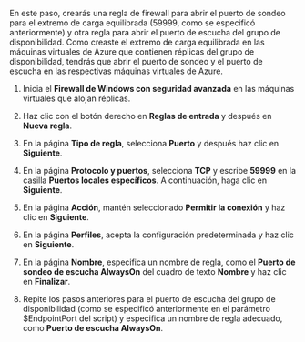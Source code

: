 En este paso, crearás una regla de firewall para abrir el puerto de sondeo para el extremo de carga equilibrada (59999, como se especificó anteriormente) y otra regla para abrir el puerto de escucha del grupo de disponibilidad. Como creaste el extremo de carga equilibrada en las máquinas virtuales de Azure que contienen réplicas del grupo de disponibilidad, tendrás que abrir el puerto de sondeo y el puerto de escucha en las respectivas máquinas virtuales de Azure.

1. Inicia el **Firewall de Windows con seguridad avanzada** en las máquinas virtuales que alojan réplicas.

1. Haz clic con el botón derecho en **Reglas de entrada** y después en **Nueva regla**.

1. En la página **Tipo de regla**, selecciona **Puerto** y después haz clic en **Siguiente**.

1. En la página **Protocolo y puertos**, selecciona **TCP** y escribe **59999** en la casilla **Puertos locales específicos**. A continuación, haga clic en **Siguiente**.

1. En la página **Acción**, mantén seleccionado **Permitir la conexión** y haz clic en **Siguiente**.

1. En la página **Perfiles**, acepta la configuración predeterminada y haz clic en **Siguiente**.

1. En la página **Nombre**, especifica un nombre de regla, como el **Puerto de sondeo de escucha AlwaysOn** del cuadro de texto **Nombre** y haz clic en **Finalizar**.

1. Repite los pasos anteriores para el puerto de escucha del grupo de disponibilidad (como se especificó anteriormente en el parámetro $EndpointPort del script) y especifica un nombre de regla adecuado, como **Puerto de escucha AlwaysOn**.

<!--------HONumber=Oct15_HO3-->